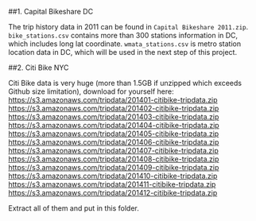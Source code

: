 ##1. Capital Bikeshare DC

The trip history data in 2011 can be found in `Capital Bikeshare 2011.zip`.
`bike_stations.csv` contains more than 300 stations information in DC, which includes long lat coordinate.
`wmata_stations.csv` is metro station location data in DC, which will be used in the next step of this project.

##2. Citi Bike NYC

Citi Bike data is very huge (more than 1.5GB if unzipped which exceeds Github size limitation), download for yourself here:<br>
https://s3.amazonaws.com/tripdata/201401-citibike-tripdata.zip
<br>https://s3.amazonaws.com/tripdata/201402-citibike-tripdata.zip
<br>https://s3.amazonaws.com/tripdata/201403-citibike-tripdata.zip
<br>https://s3.amazonaws.com/tripdata/201404-citibike-tripdata.zip
<br>https://s3.amazonaws.com/tripdata/201405-citibike-tripdata.zip
<br>https://s3.amazonaws.com/tripdata/201406-citibike-tripdata.zip
<br>https://s3.amazonaws.com/tripdata/201407-citibike-tripdata.zip
<br>https://s3.amazonaws.com/tripdata/201408-citibike-tripdata.zip
<br>https://s3.amazonaws.com/tripdata/201409-citibike-tripdata.zip
<br>https://s3.amazonaws.com/tripdata/201410-citibike-tripdata.zip
<br>https://s3.amazonaws.com/tripdata/201411-citibike-tripdata.zip
<br>https://s3.amazonaws.com/tripdata/201412-citibike-tripdata.zip

Extract all of them and put in this folder.
